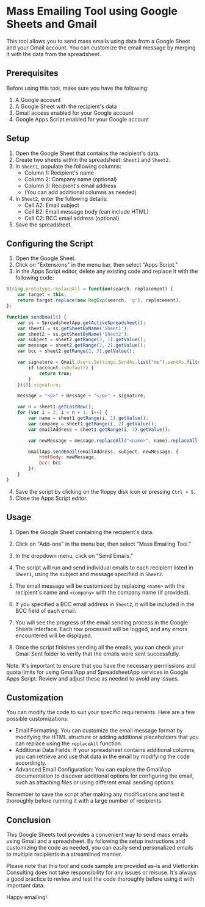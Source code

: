 # Mass Emailing Tool using Google Sheets and Gmail

This tool allows you to send mass emails using data from a Google Sheet and your Gmail account. You can customize the email message by merging it with the data from the spreadsheet.

## Prerequisites

Before using this tool, make sure you have the following:

1. A Google account
2. A Google Sheet with the recipient's data
3. Gmail access enabled for your Google account
4. Google Apps Script enabled for your Google account

## Setup

1. Open the Google Sheet that contains the recipient's data.
2. Create two sheets within the spreadsheet: `Sheet1` and `Sheet2`.
3. In `Sheet1`, populate the following columns:
   - Column 1: Recipient's name
   - Column 2: Company name (optional)
   - Column 3: Recipient's email address
   - (You can add additional columns as needed)
4. In `Sheet2`, enter the following details:
   - Cell A2: Email subject
   - Cell B2: Email message body (can include HTML)
   - Cell C2: BCC email address (optional)
5. Save the spreadsheet.

## Configuring the Script

1. Open the Google Sheet.
2. Click on "Extensions" in the menu bar, then select "Apps Script."
3. In the Apps Script editor, delete any existing code and replace it with the following code:

```javascript
String.prototype.replaceAll = function(search, replacement) {
    var target = this;
    return target.replace(new RegExp(search, 'g'), replacement);
};

function sendEmail() {
    var ss = SpreadsheetApp.getActiveSpreadsheet();
    var sheet1 = ss.getSheetByName('Sheet1');
    var sheet2 = ss.getSheetByName('Sheet2');
    var subject = sheet2.getRange(2, 1).getValue();
    var message = sheet2.getRange(2, 2).getValue();
    var bcc = sheet2.getRange(2, 3).getValue();

    var signature = Gmail.Users.Settings.SendAs.list("me").sendAs.filter(function(account){
        if (account.isDefault) {
            return true;
        }
    })[0].signature;

    message = "<p>" + message + "</p>" + signature;

    var n = sheet1.getLastRow();
    for (var i = 2; i < n + 1; i++) {
        var name = sheet1.getRange(i, 1).getValue();
        var company = sheet1.getRange(i, 2).getValue();
        var emailAddress = sheet1.getRange(i, 3).getValue();

        var newMessage = message.replaceAll("<name>", name).replaceAll("<company>", company);

        GmailApp.sendEmail(emailAddress, subject, newMessage, {
            htmlBody: newMessage,
            bcc: bcc
        });
    }
}
```

4. Save the script by clicking on the floppy disk icon or pressing `Ctrl + S`.
5. Close the Apps Script editor.

## Usage

1. Open the Google Sheet containing the recipient's data.
2. Click on "Add-ons" in the menu bar, then select "Mass Emailing Tool."
3. In the dropdown menu, click on "Send Emails."
4. The script will run and send individual emails to each recipient listed in `Sheet1`, using the subject and message specified in `Sheet2`.
5. The email message will be customized by replacing `<name>` with the recipient's name and `<company>` with the company name (if provided).
6. If you specified a BCC email address in `Sheet2`, it will be included in the BCC field of each email.
7. You will see the progress of the email sending process in the Google Sheets interface. Each row processed will be logged, and any errors encountered will be displayed.

8. Once the script finishes sending all the emails, you can check your Gmail Sent folder to verify that the emails were sent successfully.

Note: It's important to ensure that you have the necessary permissions and quota limits for using GmailApp and SpreadsheetApp services in Google Apps Script. Review and adjust these as needed to avoid any issues.

## Customization

You can modify the code to suit your specific requirements. Here are a few possible customizations:

- Email Formatting: You can customize the email message format by modifying the HTML structure or adding additional placeholders that you can replace using the `replaceAll` function.
- Additional Data Fields: If your spreadsheet contains additional columns, you can retrieve and use that data in the email by modifying the code accordingly.
- Advanced Email Configuration: You can explore the GmailApp documentation to discover additional options for configuring the email, such as attaching files or using different email sending options.

Remember to save the script after making any modifications and test it thoroughly before running it with a large number of recipients.

## Conclusion

This Google Sheets tool provides a convenient way to send mass emails using Gmail and a spreadsheet. By following the setup instructions and customizing the code as needed, you can easily send personalized emails to multiple recipients in a streamlined manner.

Please note that this tool and code sample are provided as-is and Viettonkin Consulting does not take responsibility for any issues or misuse. It's always a good practice to review and test the code thoroughly before using it with important data.

Happy emailing!